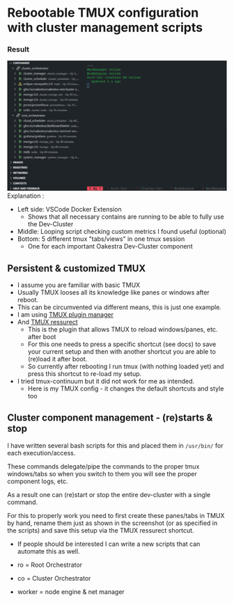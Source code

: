 # Rebootable TMUX configuration with cluster management scripts
### Result
![result](result.png)
Explanation :
- Left side: VSCode Docker Extension 
    - Shows that all necessary contains are running to be able to fully use the Dev-Cluster
- Middle: Looping script checking custom metrics I found useful (optional)
- Bottom: 5 different tmux "tabs/views" in one tmux session
    -  One for each important Oakestra Dev-Cluster component

## Persistent & customized TMUX
- I assume you are familiar with basic TMUX
- Usually TMUX looses all its knowledge like panes or windows after reboot.
- This can be circumvented via different means, this is just one example.
- I am using [TMUX plugin manager](https://github.com/tmux-plugins/tpm)
- And [TMUX ressurect](https://github.com/tmux-plugins/tmux-resurrect)
    - This is the plugin that allows TMUX to reload windows/panes, etc. after boot
    - For this one needs to press a specific shortcut (see docs) to save your current setup and then with another shortcut you are able to (re)load it after boot.
    - So currently after rebooting I run tmux (with nothing loaded yet) and press this shortcut to re-load my setup.
- I tried tmux-continuum but it did not work for me as intended.
    - Here is my TMUX config - it changes the default shortcuts and style too

## Cluster component management - (re)starts & stop
I have written several bash scripts for this and placed them in `/usr/bin/` for each execution/access.

These commands delegate/pipe the commands to the proper tmux windows/tabs so when you switch to them you will see the proper component logs, etc.    

As a result one can (re)start or stop the entire dev-cluster with a single command.

For this to properly work you need to first create these panes/tabs in TMUX by hand, rename them just as shown in the screenshot (or as specified in the scripts) and save this setup via the TMUX ressurect shortcut. 
    
- If people should be interested I can write a new scripts that can automate this as well.

- ro = Root Orchestrator
- co = Cluster Orchestrator
- worker = node engine & net manager
